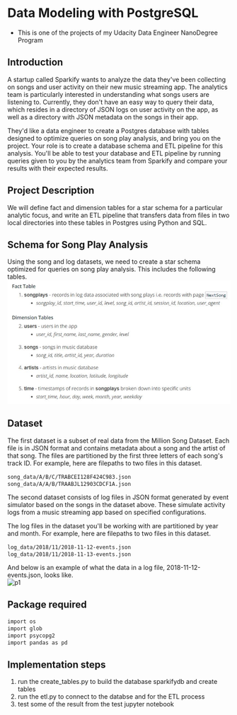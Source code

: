 # Data Modeling with PostgreSQL
- This is one of the projects of my Udacity Data Engineer NanoDegree Program

## Introduction
A startup called Sparkify wants to analyze the data they've been collecting on songs and user activity on their new music streaming app. The analytics team is particularly interested in understanding what songs users are listening to. Currently, they don't have an easy way to query their data, which resides in a directory of JSON logs on user activity on the app, as well as a directory with JSON metadata on the songs in their app.

They'd like a data engineer to create a Postgres database with tables designed to optimize queries on song play analysis, and bring you on the project. Your role is to create a database schema and ETL pipeline for this analysis. You'll be able to test your database and ETL pipeline by running queries given to you by the analytics team from Sparkify and compare your results with their expected results.

## Project Description
We will define fact and dimension tables for a star schema for a particular analytic focus, and write an ETL pipeline that transfers data from files in two local directories into these tables in Postgres using Python and SQL.

## Schema for Song Play Analysis
Using the song and log datasets, we need to create a star schema optimized for queries on song play analysis. This includes the following tables.<br/>
![p2](table.JPG)

## Dataset
The first dataset is a subset of real data from the Million Song Dataset. Each file is in JSON format and contains metadata about a song and the artist of that song. The files are partitioned by the first three letters of each song's track ID. For example, here are filepaths to two files in this dataset.
``` 
song_data/A/B/C/TRABCEI128F424C983.json
song_data/A/A/B/TRAABJL12903CDCF1A.json
```
The second dataset consists of log files in JSON format generated by event simulator based on the songs in the dataset above. These simulate activity logs from a music streaming app based on specified configurations.<br/>

The log files in the dataset you'll be working with are partitioned by year and month. For example, here are filepaths to two files in this dataset.<br/>
```
log_data/2018/11/2018-11-12-events.json
log_data/2018/11/2018-11-13-events.json
```
And below is an example of what the data in a log file, 2018-11-12-events.json, looks like.<br/>
![p1](https://s3.amazonaws.com/video.udacity-data.com/topher/2019/February/5c6c15e9_log-data/log-data.png)<br/>


## Package required
```
import os
import glob
import psycopg2
import pandas as pd
```

## Implementation steps
1. run the create_tables.py to build the database sparkifydb and create tables
2. run the etl.py to connect to the databse and for the ETL process
3. test some of the result from the test jupyter notebook
